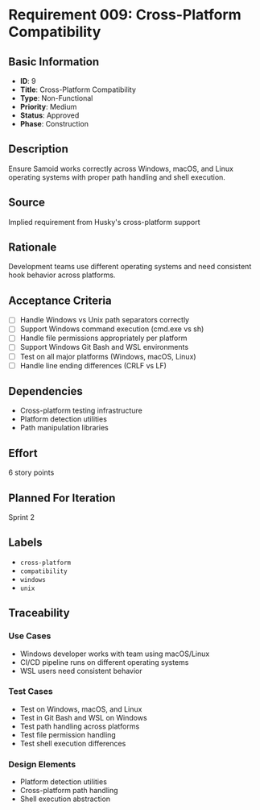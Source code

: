 # Requirement 009: Cross-Platform Compatibility

## Basic Information
- **ID**: 9
- **Title**: Cross-Platform Compatibility
- **Type**: Non-Functional
- **Priority**: Medium
- **Status**: Approved
- **Phase**: Construction

## Description
Ensure Samoid works correctly across Windows, macOS, and Linux operating systems with proper path handling and shell execution.

## Source
Implied requirement from Husky's cross-platform support

## Rationale
Development teams use different operating systems and need consistent hook behavior across platforms.

## Acceptance Criteria
- [ ] Handle Windows vs Unix path separators correctly
- [ ] Support Windows command execution (cmd.exe vs sh)
- [ ] Handle file permissions appropriately per platform
- [ ] Support Windows Git Bash and WSL environments
- [ ] Test on all major platforms (Windows, macOS, Linux)
- [ ] Handle line ending differences (CRLF vs LF)

## Dependencies
- Cross-platform testing infrastructure
- Platform detection utilities
- Path manipulation libraries

## Effort
6 story points

## Planned For Iteration
Sprint 2

## Labels
- `cross-platform`
- `compatibility`
- `windows`
- `unix`

## Traceability

### Use Cases
- Windows developer works with team using macOS/Linux
- CI/CD pipeline runs on different operating systems
- WSL users need consistent behavior

### Test Cases
- Test on Windows, macOS, and Linux
- Test in Git Bash and WSL on Windows
- Test path handling across platforms
- Test file permission handling
- Test shell execution differences

### Design Elements
- Platform detection utilities
- Cross-platform path handling
- Shell execution abstraction